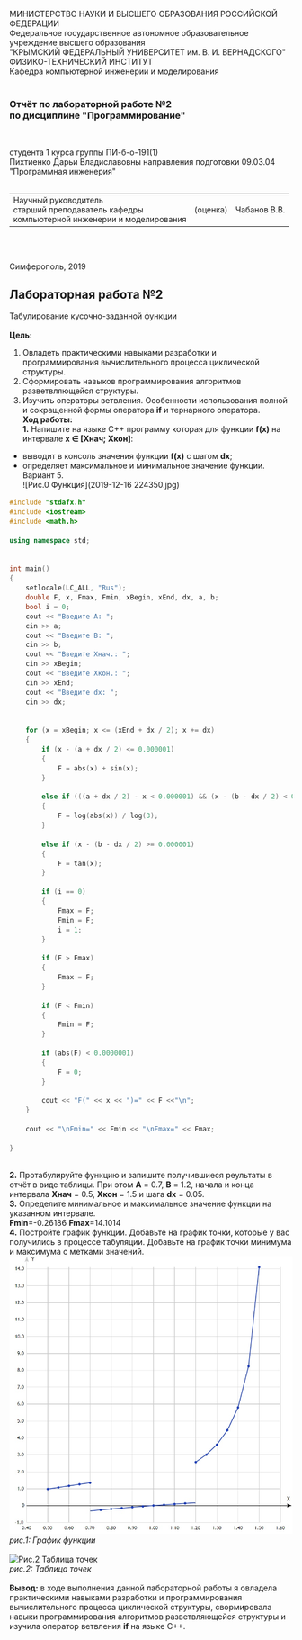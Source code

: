 МИНИСТЕРСТВО НАУКИ  И ВЫСШЕГО ОБРАЗОВАНИЯ РОССИЙСКОЙ ФЕДЕРАЦИИ  
Федеральное государственное автономное образовательное учреждение высшего образования  
"КРЫМСКИЙ ФЕДЕРАЛЬНЫЙ УНИВЕРСИТЕТ им. В. И. ВЕРНАДСКОГО"  
ФИЗИКО-ТЕХНИЧЕСКИЙ ИНСТИТУТ  
Кафедра компьютерной инженерии и моделирования
<br/><br/>

### Отчёт по лабораторной работе №2<br/> по дисциплине "Программирование"
<br/>

студента 1 курса группы ПИ-б-о-191(1)  
Пихтиенко Дарьи Владиславовны
направления подготовки 09.03.04 "Программная инженерия"  
<br/>

<table>
<tr><td>Научный руководитель<br/> старший преподаватель кафедры<br/> компьютерной инженерии и моделирования</td>
<td>(оценка)</td>
<td>Чабанов В.В.</td>
</tr>
</table>
<br/><br/>

Симферополь, 2019

## Лабораторная работа №2
Табулирование кусочно-заданной функции\
\
**Цель:** 
1. Овладеть практическими навыками разработки и программирования вычислительного процесса циклической структуры.
2. Сформировать навыков программирования алгоритмов разветвляющейся структуры.
3. Изучить операторы ветвления. Особенности использования полной и сокращенной формы оператора **if** и тернарного оператора.
\
**Ход работы:**\
**1\.** Напишите на языке С++ программу которая для функции **f(x)** на интервале **x ∈ [Xнач; Xкон]**:
* выводит в консоль значения функции **f(x)** с шагом **dx**;
* определяет максимальное и минимальное значение функции.\
Вариант 5.\
![Рис.0 Функция](2019-12-16 224350.jpg)

```C++
#include "stdafx.h"
#include <iostream> 
#include <math.h>  

using namespace std;


int main()
{
	setlocale(LC_ALL, "Rus");
	double F, x, Fmax, Fmin, xBegin, xEnd, dx, a, b;
	bool i = 0;
	cout << "Введите A: ";
	cin >> a;
	cout << "Введите B: ";
	cin >> b;
	cout << "Введите Xнач.: ";
	cin >> xBegin;
	cout << "Введите Xкон.: ";
	cin >> xEnd;
	cout << "Введите dx: ";
	cin >> dx;


	for (x = xBegin; x <= (xEnd + dx / 2); x += dx)
	{
		if (x - (a + dx / 2) <= 0.000001)
		{
			F = abs(x) + sin(x);
		}

		else if (((a + dx / 2) - x < 0.000001) && (x - (b - dx / 2) < 0.000001))
		{
			F = log(abs(x)) / log(3);
		}

		else if (x - (b - dx / 2) >= 0.000001)
		{
			F = tan(x);
		}

		if (i == 0)
		{
			Fmax = F;
			Fmin = F;
			i = 1;
		}

		if (F > Fmax)
		{
			Fmax = F;
		}

		if (F < Fmin)
		{
			Fmin = F;
		}

		if (abs(F) < 0.0000001)
		{
			F = 0;
		}

		cout << "F(" << x << ")=" << F <<"\n";
	}

	cout << "\nFmin=" << Fmin << "\nFmax=" << Fmax;

}

```
\
**2\.** Протабулируйте функцию и запишите получившиеся реультаты в отчёт в виде таблицы.
При этом **A** = 0.7, **B** = 1.2, начала и конца интервала **Xнач** = 0.5, **Xкон** = 1.5 и шага **dx** = 0.05.\
**3\.** Определите минимальное и максимальное значение функции на указанном интервале.\
**Fmin**=-0.26186  **Fmax**=14.1014\
**4\.** Постройте график функции. Добавьте на график точки, которые у вас получились в процессе табуляции.
Добавьте на график точки минимума и максимума с метками значений.\
![Рис.1 График функции](boReKxEoOsA.jpg)\
*рис.1: График функции*\
\
![Рис.2 Таблица точек](лаба.jpg)\
*рис.2: Таблица точек*\
\
**Вывод:** в ходе выполнения данной лабораторной работы я овладела практическими навыками разработки и программирования вычислительного процесса циклической структуры,
свормировала навыки программирования алгоритмов разветвляющейся структуры и изучила оператор ветвления **if** на языке C++.







